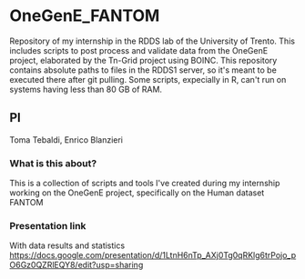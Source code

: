 # OneGenE_FANTOM
Repository of my internship in the RDDS lab of the University of Trento. This includes scripts to post process and validate data from the OneGenE project, elaborated by the Tn-Grid project using BOINC. This repository contains absolute paths to files in the RDDS1 server, so it's meant to be executed there after git pulling. Some scripts, expecially in R, can't run on systems having less than 80 GB of RAM. 
## PI
Toma Tebaldi, Enrico Blanzieri
### What is this about?
This is a collection of scripts and tools I've created during my internship working on the OneGenE project, specifically on the Human dataset FANTOM
### Presentation link
With data results and statistics
https://docs.google.com/presentation/d/1LtnH6nTp_AXj0Tg0qRKlg6trPojo_pO6Gz0QZRlEQY8/edit?usp=sharing
